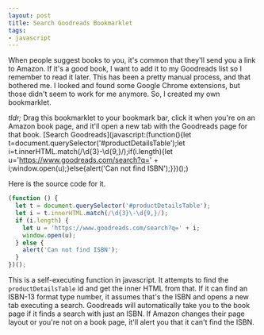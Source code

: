 ```yaml
---
layout: post
title: Search Goodreads Bookmarklet
tags:
- javascript
---
```

When people suggest books to you, it's common that they'll send you a link to Amazon. If it's a good book, I want to add it to my Goodreads list so I remember to read it later.  This has been a pretty manual process, and that bothered me.  I looked and found some Google Chrome extensions, but those didn't seem to work for me anymore.  So, I created my own bookmarklet.

*tldr;* Drag this bookmarklet to your bookmark bar, click it when you're on an Amazon book page, and it'll open a new tab with the Goodreads page for that book. [Search Goodreads](javascript:(function(){let t=document.querySelector('#productDetailsTable');let i=t.innerHTML.match(/\d{3}\-\d{9,}/);if(i.length){let u='https://www.goodreads.com/search?q=' + i;window.open(u);}else{alert('Can not find ISBN');}})();)

Here is the source code for it.

```javascript
(function () {
  let t = document.querySelector('#productDetailsTable');
  let i = t.innerHTML.match(/\d{3}\-\d{9,}/);
  if (i.length) {
    let u = 'https://www.goodreads.com/search?q=' + i;
    window.open(u);
  } else {
    alert('Can not find ISBN');
  }
})();
```

This is a self-executing function in javascript.  It attempts to find the `productDetailsTable` id and get the inner HTML from that. If it can find an ISBN-13 format type number, it assumes that's the ISBN and opens a new tab executing a search.  Goodreads will automatically take you to the book page if it finds a search with just an ISBN.  If Amazon changes their page layout or you're not on a book page, it'll alert you that it can't find the ISBN.
